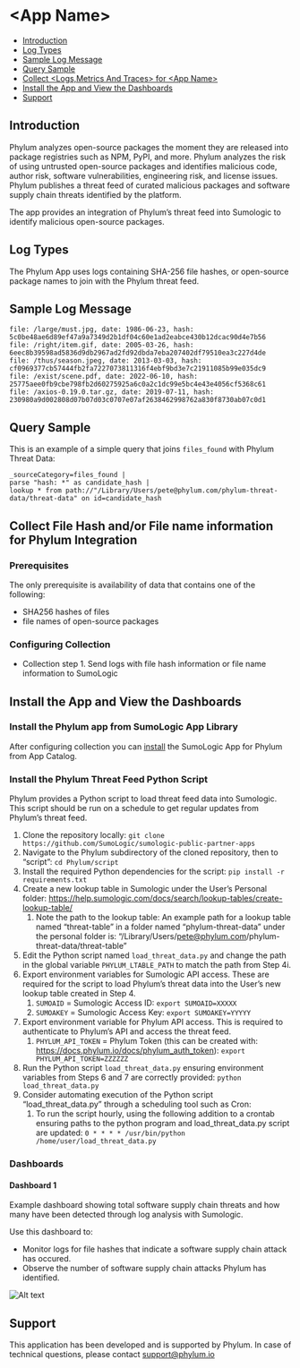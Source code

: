 # \<App Name\>

- [Introduction](#introduction)
- [Log Types](#log-types)
- [Sample Log Message](#sample-log-message)
- [Query Sample](#query-sample)
- [Collect \<Logs,Metrics And Traces\> for \<App Name\>](#collect-logs,metrics-and-traces-for-app-name)
- [Install the App and View the Dashboards](#install-the-app-and-view-the-dashboards)
- [Support](#support)

## Introduction
Phylum analyzes open-source packages the moment they are released into package registries such as NPM, PyPI, and more. Phylum analyzes the risk of using untrusted open-source packages and identifies malicious code, author risk, software vulnerabilities, engineering risk, and license issues. Phylum publishes a threat feed of curated malicious packages and software supply chain threats identified by the platform.

The app provides an integration of Phylum’s threat feed into Sumologic to identify malicious open-source packages. 


## Log Types

The Phylum App uses logs containing SHA-256 file hashes, or open-source package names to join with the Phylum threat feed.

## Sample Log Message

```csv
file: /large/must.jpg, date: 1986-06-23, hash: 5c0be48ae6d89ef47a9a7349d2b1df04c60e1ad2eabce430b12dcac90d4e7b56
file: /right/item.gif, date: 2005-03-26, hash: 6eec8b39598ad5836d9db2967ad2fd92dbda7eba207402df79510ea3c227d4de
file: /thus/season.jpeg, date: 2013-03-03, hash: cf0969377cb57444fb2fa7227073811316f4ebf9bd3e7c21911085b99e035dc9
file: /exist/scene.pdf, date: 2022-06-10, hash: 25775aee0fb9cbe798fb2d60275925a6c0a2c1dc99e5bc4e43e4056cf5368c61
file: /axios-0.19.0.tar.gz, date: 2019-07-11, hash: 230980a9d002808d07b07d03c0707e07af2638462998762a830f8730ab07c0d1 
```

## Query Sample

This is an example of a simple query that joins `files_found` with Phylum Threat Data:
```text
_sourceCategory=files_found |
parse "hash: *" as candidate_hash | 
lookup * from path://"/Library/Users/pete@phylum.com/phylum-threat-data/threat-data" on id=candidate_hash 
```

## Collect File Hash and/or File name information for Phylum Integration

### Prerequisites

The only prerequisite is availability of data that contains one of the following:
- SHA256 hashes of files
- file names of open-source packages

### Configuring Collection
  - Collection step 1. Send logs with file hash information or file name information to SumoLogic

## Install the App and View the Dashboards

### Install the Phylum app from SumoLogic App Library
After configuring collection you can [install](https://help.sumologic.com/05Search/Library/Apps-in-Sumo-Logic/Install-Apps-from-the-Library) the SumoLogic App for Phylum from App Catalog.

### Install the Phylum Threat Feed Python Script
Phylum provides a Python script to load threat feed data into Sumologic. This script should be run on a schedule to get regular updates from Phylum’s threat feed. 

1. Clone the repository locally: `git clone https://github.com/SumoLogic/sumologic-public-partner-apps`
1. Navigate to the Phylum subdirectory of the cloned repository, then to “script”: `cd Phylum/script`
1. Install the required Python dependencies for the script: `pip install -r requirements.txt`
1. Create a new lookup table in Sumologic under the User’s Personal folder: https://help.sumologic.com/docs/search/lookup-tables/create-lookup-table/
    1. Note the path to the lookup table: An example path for a lookup table named “threat-table” in a folder named “phylum-threat-data” under the personal folder is: “/Library/Users/pete@phylum.com/phylum-threat-data/threat-table”
1. Edit the Python script named `load_threat_data.py` and change the path in the global variable `PHYLUM_LTABLE_PATH` to match the path from Step 4i.
1. Export environment variables for Sumologic API access. These are required for the script to load Phylum’s threat data into the User’s new lookup table created in Step 4.
    1. `SUMOAID` = Sumologic Access ID: `export SUMOAID=XXXXX`
    1. `SUMOAKEY` = Sumologic Access Key: `export SUMOAKEY=YYYYY`
1. Export environment variable for Phylum API access. This is required to authenticate to Phylum’s API and access the threat feed.
    1. `PHYLUM_API_TOKEN` = Phylum Token (this can be created with: https://docs.phylum.io/docs/phylum_auth_token): `export PHYLUM_API_TOKEN=ZZZZZZ`
1. Run the Python script `load_threat_data.py` ensuring environment variables from Steps 6 and 7 are correctly provided: `python load_threat_data.py`
1. Consider automating execution of the Python script “load_threat_data.py” through a scheduling tool such as Cron: 
    1. To run the script hourly, using the following addition to a crontab ensuring paths to the python program and load_threat_data.py script are updated: `0 * * * * /usr/bin/python /home/user/load_threat_data.py`


### Dashboards
#### Dashboard 1

Example dashboard showing total software supply chain threats and how many have been detected through log analysis with Sumologic.

Use this dashboard to:
- Monitor logs for file hashes that indicate a software supply chain attack has occured.
- Observe the number of software supply chain attacks Phylum has identified.

![Alt text](resources/screenshots/phylum_dashboard.jpg?raw=true "overview screenshot")


## Support
This application has been developed and is supported by Phylum. In case of technical questions, please contact support@phylum.io
